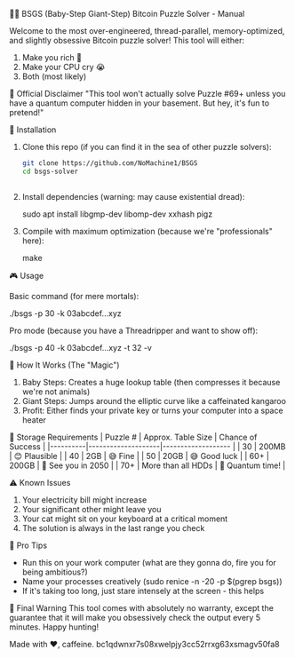 🕵️‍♂️ BSGS (Baby-Step Giant-Step) Bitcoin Puzzle Solver - Manual

Welcome to the most over-engineered, thread-parallel, memory-optimized, and slightly obsessive Bitcoin puzzle solver! This tool will either:
1) Make you rich 🤑
2) Make your CPU cry 😭
3) Both (most likely)

📜 Official Disclaimer
"This tool won't actually solve Puzzle #69+ unless you have a quantum computer hidden in your basement. But hey, it's fun to pretend!"

🚀 Installation

1. Clone this repo (if you can find it in the sea of other puzzle solvers):
   
   ```bash
   git clone https://github.com/NoMachine1/BSGS
   cd bsgs-solver
  

3. Install dependencies (warning: may cause existential dread):


   sudo apt install libgmp-dev libomp-dev xxhash pigz
   

4. Compile with maximum optimization (because we're "professionals" here):


   make

   

🎮 Usage

Basic command (for mere mortals):


./bsgs -p 30 -k 03abcdef...xyz



Pro mode (because you have a Threadripper and want to show off):


./bsgs -p 40 -k 03abcdef...xyz -t 32 -v



🧠 How It Works (The "Magic")
1. Baby Steps: Creates a huge lookup table (then compresses it because we're not animals)
2. Giant Steps: Jumps around the elliptic curve like a caffeinated kangaroo
3. Profit: Either finds your private key or turns your computer into a space heater


💾 Storage Requirements
| Puzzle # | Approx. Table Size | Chance of Success  |
|----------|--------------------|------------------- |
| 30       | 200MB              | 😊 Plausible       |
| 40       | 2GB                | 😅 Fine            |
| 50       | 20GB               | 😅 Good luck       |
| 60+      | 200GB              | 🤣 See you in 2050 |
| 70+      | More than all HDDs | 🚀 Quantum time!   |


⚠️ Known Issues
1. Your electricity bill might increase
2. Your significant other might leave you
3. Your cat might sit on your keyboard at a critical moment
4. The solution is always in the last range you check


🎉 Pro Tips
- Run this on your work computer (what are they gonna do, fire you for being ambitious?)
- Name your processes creatively (sudo renice -n -20 -p $(pgrep bsgs))
- If it's taking too long, just stare intensely at the screen - this helps


📜 Final Warning
This tool comes with absolutely no warranty, except the guarantee that it will make you obsessively check the output every 5 minutes. Happy hunting!


Made with ❤️, caffeine.
bc1qdwnxr7s08xwelpjy3cc52rrxg63xsmagv50fa8
